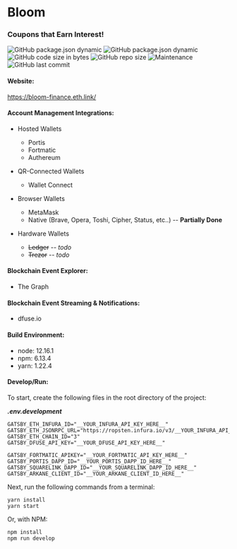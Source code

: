 # Bloom
### Coupons that Earn Interest!

![GitHub package.json dynamic](https://img.shields.io/github/package-json/version/robsecord/BloomWeb)
![GitHub package.json dynamic](https://img.shields.io/github/package-json/keywords/robsecord/BloomWeb)
![GitHub code size in bytes](https://img.shields.io/github/languages/code-size/robsecord/BloomWeb)
![GitHub repo size](https://img.shields.io/github/repo-size/robsecord/BloomWeb)
![Maintenance](https://img.shields.io/maintenance/yes/2020)
![GitHub last commit](https://img.shields.io/github/last-commit/robsecord/BloomWeb)

#### **Website:**
https://bloom-finance.eth.link/


#### **Account Management Integrations:**

- Hosted Wallets
    - Portis
    - Fortmatic
    - Authereum
    
- QR-Connected Wallets
    - Wallet Connect

- Browser Wallets
    - MetaMask
    - Native (Brave, Opera, Toshi, Cipher, Status, etc..) -- **Partially Done**

- Hardware Wallets
    - ~~Ledger~~ -- _todo_
    - ~~Trezor~~ -- _todo_

#### **Blockchain Event Explorer:**
- The Graph

#### **Blockchain Event Streaming & Notifications:**
- dfuse.io

#### **Build Environment:**
- node: 12.16.1
- npm: 6.13.4
- yarn: 1.22.4

#### **Develop/Run:**

To start, create the following files in the root directory of the project:

**_.env.development_**

    GATSBY_ETH_INFURA_ID="__YOUR_INFURA_API_KEY_HERE__"
    GATSBY_ETH_JSONRPC_URL="https://ropsten.infura.io/v3/__YOUR_INFURA_API_KEY_HERE__"
    GATSBY_ETH_CHAIN_ID="3"
    GATSBY_DFUSE_API_KEY="__YOUR_DFUSE_API_KEY_HERE__"

    GATSBY_FORTMATIC_APIKEY="__YOUR_FORTMATIC_API_KEY_HERE__"
    GATSBY_PORTIS_DAPP_ID="__YOUR_PORTIS_DAPP_ID_HERE__"
    GATSBY_SQUARELINK_DAPP_ID="__YOUR_SQUARELINK_DAPP_ID_HERE__"
    GATSBY_ARKANE_CLIENT_ID="__YOUR_ARKANE_CLIENT_ID_HERE__"

Next, run the following commands from a terminal:

    yarn install
    yarn start

Or, with NPM:

    npm install
    npm run develop
